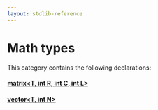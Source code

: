 ```yaml
---
layout: stdlib-reference
---
```

# Math types

This category contains the following declarations:

#### [matrix\<T, int R, int C, int L\>](matrix/index)

#### [vector\<T, int N\>](vector/index)


<!-- RTD-TOC-START
```{toctree}
:titlesonly:
:hidden:

matrix <matrix/index>
vector <vector/index>
```
RTD-TOC-END -->
